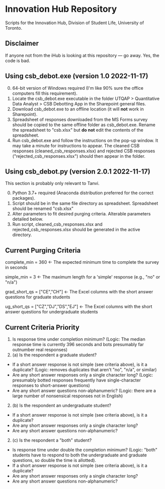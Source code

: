# Innovation Hub Repository
Scripts for the Innovation Hub, Division of Student Life, University of Toronto.

## Disclaimer
If anyone not from the iHub is looking at this repository — go away. Yes, the code is bad.

## Using csb_debot.exe (version 1.0 2022-11-17)
0. 64-bit version of Windows required (I'm like 90% sure the office computers fill this requirement).
1. Locate the csb_debot.exe executable in the folder UTQAP > Quantitative Data Analyst > CSB Debotting App in the Sharepoint general files.
2. Download csb_debot.exe to an offline location (it will **not** work in Sharepoint).
3. Spreadsheet of responses downloaded from the MS Forms survey should be copied to the same offline folder as csb_debot.exe. Rename the spreadsheet to "csb.xlsx" but **do not** edit the contents of the spreadsheet.
4. Run csb_debot.exe and follow the instructions on the pop-up window. It may take a minute for instructions to appear. The cleaned CSB responses (cleaned_csb_responses.xlsx) and rejected CSB responses ("rejected_csb_responses.xlsx") should then appear in the folder.

## Using csb_debot.py (version 2.0.1 2022-11-17)
This section is probably only relevant to Tanvi.

0. Python 3.7+ required (Anaconda distribution preferred for the correct packages).
1. Script should be in the same file directory as spreadsheet. Spreadsheet should be renamed "csb.xlsx"
2. Alter parameters to fit desired purging criteria. Alterable parameters detailed below.
3. Run script, cleaned_csb_responses.xlsx and rejected_csb_responses.xlsx should be generated in the active directory.

## Current Purging Criteria
complete_min = 360 <- The expected minimum time to complete the survey in seconds

simple_min = 3 <- The maximum length for a 'simple' response (e.g., "no" or "n/a")

grad_short_qs = ["CE","CH"] <- The Excel columns with the short answer questions for graduate students

ug_short_qs = ["CZ","DJ","DS","EJ"] <- The Excel columns with the short answer questions for undergraduate students

## Current Criteria Priority
1. Is response time under completion minimum? (Logic: The median response time is currently 396 seconds and bots presumably far outnumber real responses)
2. (a) Is the respondent a graduate student?
- If a short answer response is not simple (see criteria above), is it a duplicate? (Logic: removes duplicates that aren't "no", "n/a", or similar)
- Are any short answer responses only a single character long? (Logic: presumably botted responses frequently have single-character responses to short-answer questions)
- Are any short answer questions non-alphanumeric? (Logic: there are a large number of nonsensical responses not in English)
2. (b) Is the respondent an undergraduate student?
- If a short answer response is not simple (see criteria above), is it a duplicate?
- Are any short answer responses only a single character long?
- Are any short answer questions non-alphanumeric?
2. (c) Is the respondent a "both" student?
- Is response time under double the completion minimum? (Logic: "both" students have to respond to both the undergraduate and graduate questions, so double the time is allotted).
- If a short answer response is not simple (see criteria above), is it a duplicate?
- Are any short answer responses only a single character long?
- Are any short answer questions non-alphanumeric?
